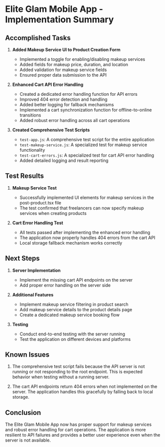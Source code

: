 # Elite Glam Mobile App - Implementation Summary

## Accomplished Tasks

1. **Added Makeup Service UI to Product Creation Form**
   - Implemented a toggle for enabling/disabling makeup services
   - Added fields for makeup price, duration, and location
   - Added validation for makeup service fields
   - Ensured proper data submission to the API

2. **Enhanced Cart API Error Handling**
   - Created a dedicated error handling function for API errors
   - Improved 404 error detection and handling
   - Added better logging for fallback mechanisms
   - Implemented a cart synchronization function for offline-to-online transitions
   - Added robust error handling across all cart operations

3. **Created Comprehensive Test Scripts**
   - `test-app.js`: A comprehensive test script for the entire application
   - `test-makeup-service.js`: A specialized test for makeup service functionality
   - `test-cart-errors.js`: A specialized test for cart API error handling
   - Added detailed logging and result reporting

## Test Results

1. **Makeup Service Test**
   - Successfully implemented UI elements for makeup services in the post-product.tsx file
   - The test confirmed that freelancers can now specify makeup services when creating products

2. **Cart Error Handling Test**
   - All tests passed after implementing the enhanced error handling
   - The application now properly handles 404 errors from the cart API
   - Local storage fallback mechanism works correctly

## Next Steps

1. **Server Implementation**
   - Implement the missing cart API endpoints on the server
   - Add proper error handling on the server side

2. **Additional Features**
   - Implement makeup service filtering in product search
   - Add makeup service details to the product details page
   - Create a dedicated makeup service booking flow

3. **Testing**
   - Conduct end-to-end testing with the server running
   - Test the application on different devices and platforms

## Known Issues

1. The comprehensive test script fails because the API server is not running or not responding to the root endpoint. This is expected behavior when testing without a running server.

2. The cart API endpoints return 404 errors when not implemented on the server. The application handles this gracefully by falling back to local storage.

## Conclusion

The Elite Glam Mobile App now has proper support for makeup services and robust error handling for cart operations. The application is more resilient to API failures and provides a better user experience even when the server is not available. 